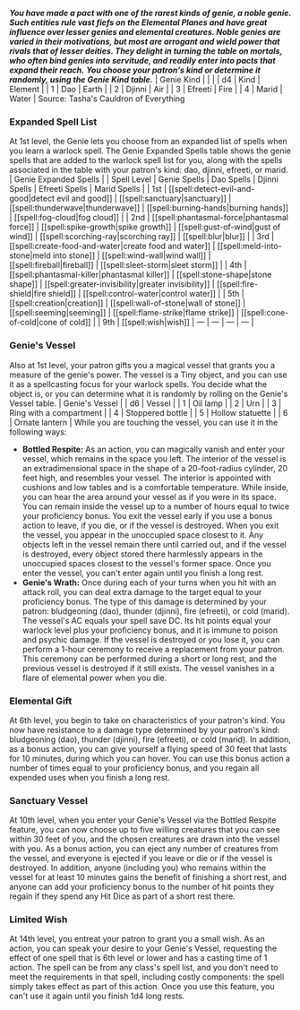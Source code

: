 ***You have made a pact with one of the rarest kinds of genie, a noble genie. Such entities rule vast fiefs on the Elemental Planes and have great influence over lesser genies and elemental creatures. Noble genies are varied in their motivations, but most are arrogant and wield power that rivals that of lesser deities. They delight in turning the table on mortals, who often bind genies into servitude, and readily enter into pacts that expand their reach.***
***You choose your patron's kind or determine it randomly, using the Genie Kind table.***
| Genie Kind |  |  |
| d4 | Kind | Element |
| 1 | Dao | Earth |
| 2 | Djinni | Air |
| 3 | Efreeti | Fire |
| 4 | Marid | Water |
Source: Tasha's Cauldron of Everything
### Expanded Spell List
At 1st level, the Genie lets you choose from an expanded list of spells when you learn a warlock spell. The Genie Expanded Spells table shows the genie spells that are added to the warlock spell list for you, along with the spells associated in the table with your patron's kind: dao, djinni, efreeti, or marid.
| Genie Expanded Spells |
| Spell Level | Genie Spells | Dao Spells | Djinni Spells | Efreeti Spells | Marid Spells |
| 1st | [[spell:detect-evil-and-good|detect evil and good]] | [[spell:sanctuary|sanctuary]] | [[spell:thunderwave|thunderwave]] | [[spell:burning-hands|burning hands]] | [[spell:fog-cloud|fog cloud]] |
| 2nd | [[spell:phantasmal-force|phantasmal force]] | [[spell:spike-growth|spike growth]] | [[spell:gust-of-wind|gust of wind]] | [[spell:scorching-ray|scorching ray]] | [[spell:blur|blur]] |
| 3rd | [[spell:create-food-and-water|create food and water]] | [[spell:meld-into-stone|meld into stone]] | [[spell:wind-wall|wind wall]] | [[spell:fireball|fireball]] | [[spell:sleet-storm|sleet storm]] |
| 4th | [[spell:phantasmal-killer|phantasmal killer]] | [[spell:stone-shape|stone shape]] | [[spell:greater-invisibility|greater invisibility]] | [[spell:fire-shield|fire shield]] | [[spell:control-water|control water]] |
| 5th | [[spell:creation|creation]] | [[spell:wall-of-stone|wall of stone]] | [[spell:seeming|seeming]] | [[spell:flame-strike|flame strike]] | [[spell:cone-of-cold|cone of cold]] |
| 9th | [[spell:wish|wish]] | — | — | — | — |
### Genie's Vessel
Also at 1st level, your patron gifts you a magical vessel that grants you a measure of the genie's power. The vessel is a Tiny object, and you can use it as a spellcasting focus for your warlock spells. You decide what the object is, or you can determine what it is randomly by rolling on the Genie's Vessel table.
| Genie's Vessel |
| d6 | Vessel |
| 1 | Oil lamp |
| 2 | Urn |
| 3 | Ring with a compartment |
| 4 | Stoppered bottle |
| 5 | Hollow statuette |
| 6 | Ornate lantern |
While you are touching the vessel, you can use it in the following ways:
* **Bottled Respite:** As an action, you can magically vanish and enter your vessel, which remains in the space you left. The interior of the vessel is an extradimensional space in the shape of a 20-foot-radius cylinder, 20 feet high, and resembles your vessel. The interior is appointed with cushions and low tables and is a comfortable temperature. While inside, you can hear the area around your vessel as if you were in its space. You can remain inside the vessel up to a number of hours equal to twice your proficiency bonus. You exit the vessel early if you use a bonus action to leave, if you die, or if the vessel is destroyed. When you exit the vessel, you appear in the unoccupied space closest to it. Any objects left in the vessel remain there until carried out, and if the vessel is destroyed, every object stored there harmlessly appears in the unoccupied spaces closest to the vessel's former space. Once you enter the vessel, you can't enter again until you finish a long rest.
* **Genie's Wrath:** Once during each of your turns when you hit with an attack roll, you can deal extra damage to the target equal to your proficiency bonus. The type of this damage is determined by your patron: bludgeoning (dao), thunder (djinni), fire (efreeti), or cold (marid).
The vessel's AC equals your spell save DC. Its hit points equal your warlock level plus your proficiency bonus, and it is immune to poison and psychic damage.
If the vessel is destroyed or you lose it, you can perform a 1-hour ceremony to receive a replacement from your patron. This ceremony can be performed during a short or long rest, and the previous vessel is destroyed if it still exists. The vessel vanishes in a flare of elemental power when you die.
### Elemental Gift
At 6th level, you begin to take on characteristics of your patron's kind. You now have resistance to a damage type determined by your patron's kind: bludgeoning (dao), thunder (djinni), fire (efreeti), or cold (marid).
In addition, as a bonus action, you can give yourself a flying speed of 30 feet that lasts for 10 minutes, during which you can hover. You can use this bonus action a number of times equal to your proficiency bonus, and you regain all expended uses when you finish a long rest.
### Sanctuary Vessel
At 10th level, when you enter your Genie's Vessel via the Bottled Respite feature, you can now choose up to five willing creatures that you can see within 30 feet of you, and the chosen creatures are drawn into the vessel with you.
As a bonus action, you can eject any number of creatures from the vessel, and everyone is ejected if you leave or die or if the vessel is destroyed.
In addition, anyone (including you) who remains within the vessel for at least 10 minutes gains the benefit of finishing a short rest, and anyone can add your proficiency bonus to the number of hit points they regain if they spend any Hit Dice as part of a short rest there.
### Limited Wish
At 14th level, you entreat your patron to grant you a small wish. As an action, you can speak your desire to your Genie's Vessel, requesting the effect of one spell that is 6th level or lower and has a casting time of 1 action. The spell can be from any class's spell list, and you don't need to meet the requirements in that spell, including costly components: the spell simply takes effect as part of this action.
Once you use this feature, you can't use it again until you finish 1d4 long rests.